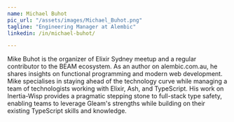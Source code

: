 ```yaml
---
name: Michael Buhot
pic_url: "/assets/images/Michael_Buhot.png"
tagline: "Engineering Manager at Alembic"
linkedin: /in/michael-buhot/

---
```

Mike Buhot is the organizer of Elixir Sydney meetup and a regular contributor to the BEAM ecosystem. As an author on alembic.com.au, he shares insights on functional programming and modern web development. Mike specialises in staying ahead of the technology curve while managing a team of technologists working with Elixir, Ash, and TypeScript. His work on Inertia-Wisp provides a pragmatic stepping stone to full-stack type safety, enabling teams to leverage Gleam's strengths while building on their existing TypeScript skills and knowledge.
